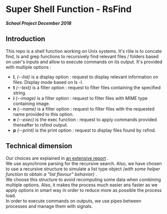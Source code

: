 # Super Shell Function - RsFind  

**_School Project December 2018_**    

## Introduction

This repo is a shell function working on Unix systems. It's rôle is to concate find, ls and grep functions to recursively find relevant files / folders based on user's inputs and allow to execute commands on its output. It's provided with multiple options :  

- **l**, _(--list)_ is a display option : request to display relevant information on files. Display mode based on ls -l.
- **t** _(--text)_ is a filter option   : request to filter files containing the specified string.
- **i** _(--image)_ is a filter option  : request to filter files with MIME type containing image.
- **n** _(--name)_ is a filter option   : request to filter files with the requested name provided to this option.
- **e** _(--exec)_ is the exec function : request to apply commands provided thereafter to rsfind output.
- **p** _(--print)_ is the print option : request to display files found by rsfind.


## Technical dimension  

Our choices are explained in [an extensive report](rapport.pdf) .  
We use asynchrone parsing for the recursive search. Also, we have chosen to use a recursive structure to simulate a list type object _(with some helper function to obtain a "list flavour" behavior)_ .  
We choose this structure to avoid recomputing some data when combining multiple options. Also, it makes the process much easier ans faster as we apply options in smart way in order to reduce more as possible the process load.  
In order to execute commands on outputs, we use pipes between processes and manage them with signals.

